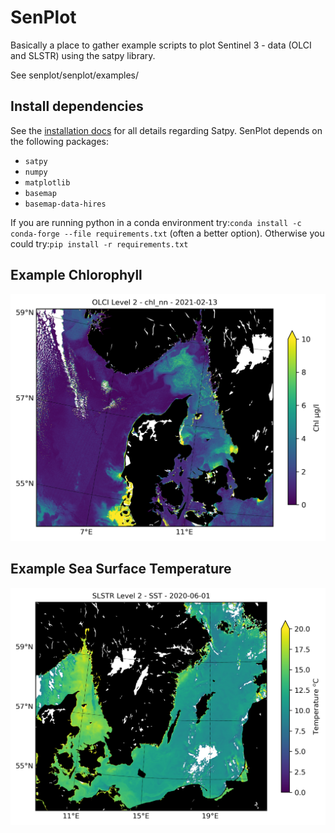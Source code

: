 # SenPlot
Basically a place to gather example scripts to plot Sentinel 3 - data (OLCI and SLSTR) using the satpy library.

See senplot/senplot/examples/

Install dependencies
--------

See the [installation docs](https://satpy.readthedocs.io/en/stable/install.html)
for all details regarding Satpy. 
SenPlot depends on the following packages:

- ``satpy``
- ``numpy``
- ``matplotlib``
- ``basemap``
- ``basemap-data-hires``


If you are running python in a conda environment try:```conda install -c conda-forge --file requirements.txt``` 
(often a better option). Otherwise you could try:```pip install -r requirements.txt```

Example Chlorophyll
--------
![Example Chlorophyll](senplot/etc/chl_nn_test_plot.png)

Example Sea Surface Temperature
--------
![Example SST](senplot/etc/sst_test_plot.png)